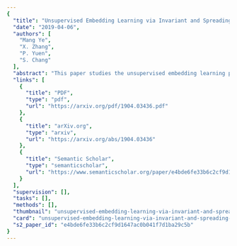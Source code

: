 ```yaml
---
{
  "title": "Unsupervised Embedding Learning via Invariant and Spreading Instance Feature",
  "date": "2019-04-06",
  "authors": [
    "Mang Ye",
    "X. Zhang",
    "P. Yuen",
    "S. Chang"
  ],
  "abstract": "This paper studies the unsupervised embedding learning problem, which requires an effective similarity measurement between samples in low-dimensional embedding space. Motivated by the positive concentrated and negative separated properties observed from category-wise supervised learning, we propose to utilize the instance-wise supervision to approximate these properties, which aims at learning data augmentation invariant and instance spread-out features. To achieve this goal, we propose a novel instance based softmax embedding method, which directly optimizes the `real' instance features on top of the softmax function. It achieves significantly faster learning speed and higher accuracy than all existing methods. The proposed method performs well for both seen and unseen testing categories with cosine similarity. It also achieves competitive performance even without pre-trained network over samples from fine-grained categories.",
  "links": [
    {
      "title": "PDF",
      "type": "pdf",
      "url": "https://arxiv.org/pdf/1904.03436.pdf"
    },
    {
      "title": "arXiv.org",
      "type": "arxiv",
      "url": "https://arxiv.org/abs/1904.03436"
    },
    {
      "title": "Semantic Scholar",
      "type": "semanticscholar",
      "url": "https://www.semanticscholar.org/paper/e4bde6fe33b6c2cf9d1647ac0b041f7d1ba29c5b"
    }
  ],
  "supervision": [],
  "tasks": [],
  "methods": [],
  "thumbnail": "unsupervised-embedding-learning-via-invariant-and-spreading-instance-feature-thumb.jpg",
  "card": "unsupervised-embedding-learning-via-invariant-and-spreading-instance-feature-card.jpg",
  "s2_paper_id": "e4bde6fe33b6c2cf9d1647ac0b041f7d1ba29c5b"
}
---
```


